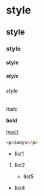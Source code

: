 # style
## style
### style
#### style
##### style
###### style

*italic*

__bold__

[react](https://www.react.com)

``` html
<p>Sonya</p>
```
* list1

1. list2

   * list5
+ list4
